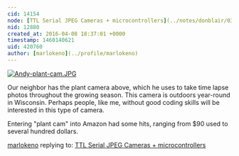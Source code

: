 ```yaml
---
cid: 14154
node: [TTL Serial JPEG Cameras + microcontrollers](../notes/donblair/03-23-2016/ttl-serial-jpeg-cameras-microcontrollers)
nid: 12880
created_at: 2016-04-08 18:37:01 +0000
timestamp: 1460140621
uid: 420760
author: [marlokeno](../profile/marlokeno)
---
```


[![Andy-plant-cam.JPG](//i.publiclab.org/system/images/photos/000/015/424/large/Andy-plant-cam.JPG)](//i.publiclab.org/system/images/photos/000/015/424/original/Andy-plant-cam.JPG)

Our neighbor has the plant camera above, which he uses to take time lapse photos throughout the growing season. This camera is outdoors year-round in Wisconsin. Perhaps people, like me, without good coding skills will be interested in this type of camera.

Entering "plant cam" into Amazon had some hits, ranging from $90 used to several hundred dollars.



[marlokeno](../profile/marlokeno) replying to: [TTL Serial JPEG Cameras + microcontrollers](../notes/donblair/03-23-2016/ttl-serial-jpeg-cameras-microcontrollers)

